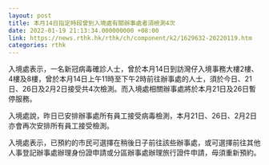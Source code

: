 ```yaml
---
layout: post
title: 本月14日指定時段曾到入境處有關辦事處者須檢測4次
date: 2022-01-19 21:13:34.000000000 +08:00
link: https://news.rthk.hk/rthk/ch/component/k2/1629632-20220119.htm
categories: rthk
---
```


入境處表示，一名新冠病毒確診人士，曾於本月14日到訪灣仔入境事務大樓2樓、4樓及8樓，曾於本月14日上午11時至下午2時前往辦事處的人士，須於今日、21日、26日及2月2日接受共4次檢測。而入境處相關辦事處將於本月21日及26日暫停服務。

入境處說，昨日已安排辦事處所有員工接受病毒檢測，本月21日、26日、2月2日亦會再次安排所有員工接受檢測。

入境處表示，已預約的市民可選擇在稍後日子前往該些辦事處，或可選擇前往其他人事登記辦事處辦理身份證申請或分區辦事處辦理旅行證件申請，毋須重新預約。
